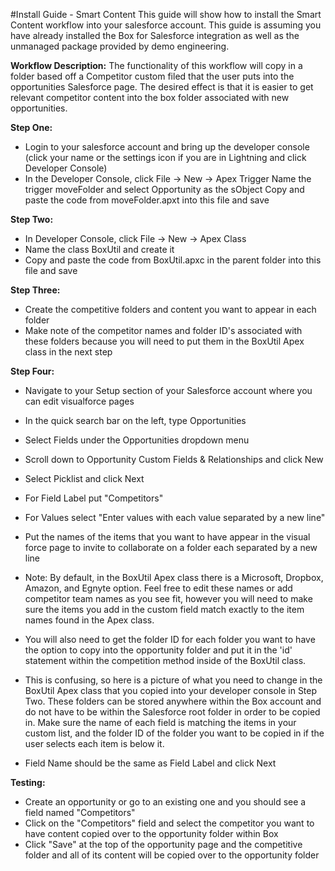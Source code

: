 #Install Guide - Smart Content
This guide will show how to install the Smart Content workflow into your salesforce account. This guide is assuming you have already installed the Box for Salesforce integration as well as the unmanaged package provided by demo engineering.

**Workflow Description:**
The functionality of this workflow will copy in a folder based off a Competitor custom filed that the user puts into the opportunities Salesforce page. The desired effect is that it is easier to get relevant competitor content into the box folder associated with new opportunities.

**Step One:**
* Login to your salesforce account and bring up the developer console (click your name or the settings icon if you are in Lightning and click Developer Console)
* In the Developer Console, click File -> New -> Apex Trigger
Name the trigger moveFolder and select Opportunity as the sObject
Copy and paste the code from moveFolder.apxt into this file and save

**Step Two:**
* In Developer Console, click File -> New -> Apex Class
* Name the class BoxUtil and create it
* Copy and paste the code from BoxUtil.apxc in the parent folder into this file and save

**Step Three:**
* Create the competitive folders and content you want to appear in each folder
* Make note of the competitor names and folder ID's associated with these folders because you will need to put them in the BoxUtil Apex class in the next step

**Step Four:**
* Navigate to your Setup section of your Salesforce account where you can edit visualforce pages
* In the quick search bar on the left, type Opportunities
* Select Fields under the Opportunities dropdown menu
* Scroll down to Opportunity Custom Fields & Relationships and click New
* Select Picklist and click Next
* For Field Label put "Competitors"
* For Values select "Enter values with each value separated by a new line"
* Put the names of the items that you want to have appear in the visual force page to invite to collaborate on a folder each separated by a new line
* Note: By default, in the BoxUtil Apex class there is a Microsoft, Dropbox, Amazon, and Egnyte option. Feel free to edit these names or add competitor team names as you see fit, however you will need to make sure the items you add in the custom field match exactly to the item names found in the Apex class.
* You will also need to get the folder ID for each folder you want to have the option to copy into the opportunity folder and put it in the 'id' statement within the competition method inside of the BoxUtil class.
* This is confusing, so here is a picture of what you need to change in the BoxUtil Apex class that you copied into your developer console in Step Two. These folders can be stored anywhere within the Box account and do not have to be within the Salesforce root folder in order to be copied in. Make sure the name of each field is matching the items in your custom list, and the folder ID of the folder you want to be copied in if the user selects each item is below it.

* Field Name should be the same as Field Label and click Next


**Testing:**
* Create an opportunity or go to an existing one and you should see a field named "Competitors"
* Click on the "Competitors" field and select the competitor you want to have content copied over to the opportunity folder within Box
* Click "Save" at the top of the opportunity page and the competitive folder and all of its content will be copied over to the opportunity folder
